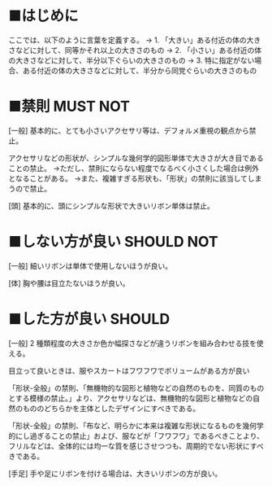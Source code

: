 ﻿# ■はじめに
ここでは、以下のように言葉を定義する。
→ 1. 「大きい」ある付近の体の大きさなどに対して、同等かそれ以上の大きさのもの
→ 2. 「小さい」ある付近の体の大きさなどに対して、半分以下ぐらいの大きさのもの
→ 3. 特に指定がない場合、ある付近の体の大きさなどに対して、半分から同党ぐらいの大きさのもの

# ■禁則 MUST NOT
[一般]
基本的に、とても小さいアクセサリ等は、デフォルメ重視の観点から禁止。

アクセサリなどの形状が、シンプルな幾何学的図形単体で大きさが大き目であることの禁止。
→ただし、禁則にならない程度でなるべく小さくした場合は例外となることがある。
→また、複雑すぎる形状も、「形状」の禁則に該当してしまうので禁止。

[頭]
基本的に、頭にシンプルな形状で大きいリボン単体は禁止。

# ■しない方が良い SHOULD NOT
[一般]
細いリボンは単体で使用しないほうが良い。

[体]
胸や腰は目立たないほうが良い。

# ■した方が良い SHOULD
[一般]
2 種類程度の大きさか色か幅探さなどが違うリボンを組み合わせる技を使える。

目立って良いときは、服やスカートはフワフワでボリュームがある方が良い

「形状-全般」の禁則、「無機物的な図形と植物などの自然のものを、同質のものとする模様の禁止。」より、アクセサリなどは、無機物的な図形と植物などの自然のもののどちらかを主体としたデザインにすべきである。

「形状-全般」の禁則、「布など、明らかに本来は複雑な形状になるものを幾何学的にし過ぎることの禁止」および、服などが「フワフワ」であるべきことより、フリルなどは、全体的には均一な質を感じさせつつも、周期的でない形状にすべきである。

[手足]
手や足にリボンを付ける場合は、大きいリボンの方が良い。
